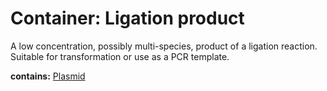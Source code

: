 # Container: Ligation product

A low concentration, possibly multi-species, product of a ligation reaction. Suitable for transformation or use as a PCR template. 

  **contains:** <a href='#' onclick='easy_select("Sample Types", "Plasmid")'>Plasmid</a>

